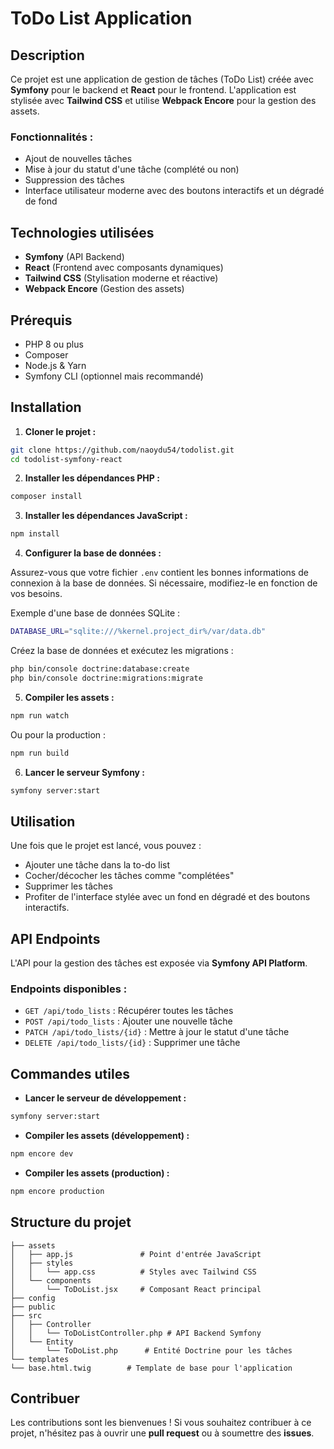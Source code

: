
# ToDo List Application

## Description

Ce projet est une application de gestion de tâches (ToDo List) créée avec **Symfony** pour le backend et **React** pour le frontend. L'application est stylisée avec **Tailwind CSS** et utilise **Webpack Encore** pour la gestion des assets.

### Fonctionnalités :

- Ajout de nouvelles tâches
- Mise à jour du statut d'une tâche (complété ou non)
- Suppression des tâches
- Interface utilisateur moderne avec des boutons interactifs et un dégradé de fond

## Technologies utilisées

- **Symfony** (API Backend)
- **React** (Frontend avec composants dynamiques)
- **Tailwind CSS** (Stylisation moderne et réactive)
- **Webpack Encore** (Gestion des assets)

## Prérequis

- PHP 8 ou plus
- Composer
- Node.js & Yarn
- Symfony CLI (optionnel mais recommandé)

## Installation

1. **Cloner le projet :**

```bash
git clone https://github.com/naoydu54/todolist.git
cd todolist-symfony-react
```

2. **Installer les dépendances PHP :**

```bash
composer install
```

3. **Installer les dépendances JavaScript :**

```bash
npm install
```

4. **Configurer la base de données :**

Assurez-vous que votre fichier `.env` contient les bonnes informations de connexion à la base de données. Si nécessaire, modifiez-le en fonction de vos besoins.

Exemple d'une base de données SQLite :

```bash
DATABASE_URL="sqlite:///%kernel.project_dir%/var/data.db"
```

Créez la base de données et exécutez les migrations :

```bash
php bin/console doctrine:database:create
php bin/console doctrine:migrations:migrate
```

5. **Compiler les assets :**

```bash
npm run watch
```

Ou pour la production :

```bash
npm run build
```

6. **Lancer le serveur Symfony :**

```bash
symfony server:start
```



## Utilisation

Une fois que le projet est lancé, vous pouvez :

- Ajouter une tâche dans la to-do list
- Cocher/décocher les tâches comme "complétées"
- Supprimer les tâches
- Profiter de l'interface stylée avec un fond en dégradé et des boutons interactifs.

## API Endpoints

L'API pour la gestion des tâches est exposée via **Symfony API Platform**.

### Endpoints disponibles :

- `GET /api/todo_lists` : Récupérer toutes les tâches
- `POST /api/todo_lists` : Ajouter une nouvelle tâche
- `PATCH /api/todo_lists/{id}` : Mettre à jour le statut d'une tâche
- `DELETE /api/todo_lists/{id}` : Supprimer une tâche

## Commandes utiles

- **Lancer le serveur de développement :**

```bash
symfony server:start
```

- **Compiler les assets (développement) :**

```bash
npm encore dev
```

- **Compiler les assets (production) :**

```bash
npm encore production
```



## Structure du projet

```
├── assets
│   ├── app.js               # Point d'entrée JavaScript
│   ├── styles
│   │   └── app.css          # Styles avec Tailwind CSS
│   └── components
│       └── ToDoList.jsx     # Composant React principal
├── config
├── public
├── src
│   ├── Controller
│   │   └── ToDoListController.php # API Backend Symfony
│   └── Entity
│       └── ToDoList.php      # Entité Doctrine pour les tâches
└── templates
└── base.html.twig        # Template de base pour l'application
```

## Contribuer

Les contributions sont les bienvenues ! Si vous souhaitez contribuer à ce projet, n'hésitez pas à ouvrir une **pull request** ou à soumettre des **issues**.

